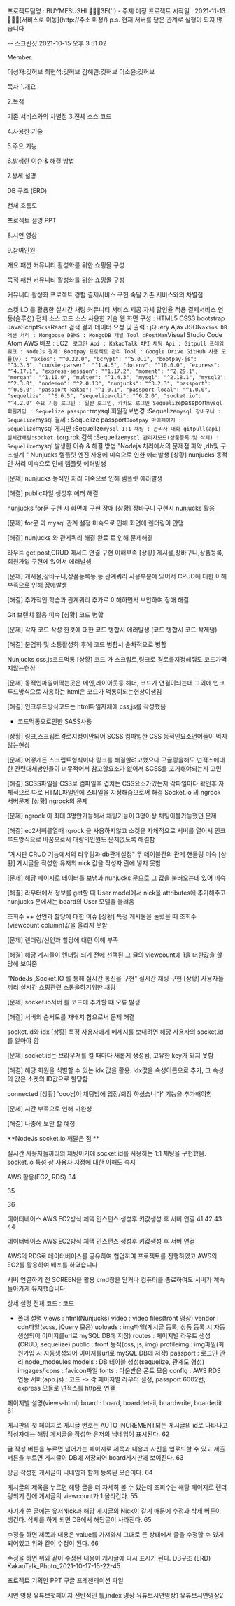 프로젝트팀명 : BUYMESUSHI
👜👢🧢3E('') - 주제 미정
프로젝트 시작일 : 2021-11-13
👜👢🧢[서비스로 이동](http://주소 미정/)
p.s. 현재 서버를 닫은 관계로 실행이 되지 않습니다

--
스크린샷 2021-10-15 오후 3 51 02

Member.

이성재:깃허브 최현석:깃허브
김혜린:깃허브
이소윤:깃허브

목차
1.개요

2.목적

기존 서비스와의 차별점
3.전체 소스 코드

4.사용한 기술

5.주요 기능

6.발생한 이슈 & 해결 방법

7.상세 설명

DB 구조 (ERD)

전체 흐름도

프로젝트 설명 PPT

8.시연 영상

9.참여인원

개요
패션 커뮤니티 활성화를 위한 쇼핑몰 구성

목적
패션 커뮤니티 활성화를 위한 쇼핑몰 구성

커뮤니티 활성화
프로젝트 경험
결제서비스 구현 숙달
기존 서비스와의 차별점

소켓 I.O 를 활용한 실시간 채팅
커뮤니티 서비스 제공
자체 할인율 적용 결제서비스 연동(솔루션)
전체 소스 코드 소스
사용한 기술
웹 화면 구성 : HTML5 CSS3 bootstrap JavaScript``Scss``React
검색 결과 데이터 요청 및 출력 : jQuery Ajax JSON``axios
DB 액션 처리 : Mongoose
DBMS : MongoDB
개발 Tool :PostMan``Visual Studio Code Atom
AWS 배포 : EC2 ``
로그인 Api : KakaoTalk API
채팅 Api : Gitpull
프레임워크 : NodeJs
결제: Bootpay
프로젝트 관리 Tool : Google Drive GitHub
사용 모듈(v) : "axios": "^0.22.0", "bcrypt": "^5.0.1", "bootpay-js": "^3.3.3", "cookie-parser": "^1.4.5", "dotenv": "^10.0.0", "express": "^4.17.1", "express-session": "^1.17.2", "moment": "^2.29.1", "morgan": "^1.10.0", "multer": "^1.4.3", "mysql": "^2.18.1", "mysql2": "^2.3.0", "nodemon": "^2.0.13", "nunjucks": "^3.2.3", "passport": "^0.5.0", "passport-kakao": "^1.0.1", "passport-local": "^1.0.0", "sequelize": "^6.6.5", "sequelize-cli": "^6.2.0", "socket.io": "^4.2.0"
주요 기능
로그인 : 일반 로그인, 카카오 로그인 Sequelize``passport``mysql
회원가입 : Sequelize passport``mysql
회원정보변경 :Sequelize``mysql
장바구니 : Sequelize``mysql
결제 : Sequelize passport``Bootpay
마이페이지 : Sequelize``mysql
게시판 :Sequelize``mysql
1:1 채팅 : 관리자 대화 gitpull(api)
실시간채팅:socket.io``rg.rok
검색 :Sequelize``mysql
관리자모드(상품등록 및 삭제) : Sequelize``mysql
발생한 이슈 & 해결 방법
"Nodejs 처리에서의 문제점 파악 ,db및 구조설계 "
Nunjucks 템플릿 엔진 사용에 미숙으로 인한 에러발생
[상황] nunjucks 동적인 처리 미숙으로 인해 템플릿 에러발생

[문제] nunjucks 동적인 처리 미숙으로 인해 템플릿 에러발생

[해결] public파일 생성후 에러 해결

nunjucks for문 구현 시 화면에 구현 장애
[상황] 장바구니 구현시 nunjucks 활용

[문제] for문 과 mysql 관계 설정 미숙으로 인해 화면에 렌더링이 안댐

[해결] nunjucks 와 관게쿼리 해결 완료 로 인해 문제해결

라우트 get,post,CRUD 메서드 연결 구현 이해부족
[상황] 게시물,장바구니,상품등록,회원가입 구현에 있어서 에러발생

[문제] 게시물,장바구니,상품등록등 등 관계쿼리 사용부분에 있어서 CRUD에 대한 이해부족으로 인해 장애발생

[해결] 추가적인 학습과 관계쿼리 추가로 이해하면서 보안하여 장애 해결

Git 브랜치 활용 미숙
[상황] 코드 병합

[문제] 각자 코드 작성 한것에 대한 코드 병합시 에러발생 (코드 병합시 코드 삭제댐)

[해결] 분업화 및 소통활성화 후에 코드 병합시 순차적으로 병합

Nunjucks css,js코드먹통
[상황] 코드 가 스크립트,링크로 경로를지정해줘도 코드가먹지않는현상

[문제] 동적인파일이먹는곳은 메인,레이아웃등 헤더, 코드가 연결이되는데 그외에 인크루드방식으로 사용하는 html은 코드가 먹통이되는현상이생김

[해결] 인크루드방식코드는 html파일자체에 css,js를 작성했음

  - 코드먹통으로인한 SASS사용

  [상황] 링크,스크립트경로지정이안되어 SCSS 컴파일한 CSS 동적인요소언어들이 먹지않는현상

  [문제] 어떻게든 스크립트형식이나 링크를 해결할려고했으나 구글링을해도 넌적스에대한 관련대체방안들이 너무적어서 참고할요소가 없어서 SCSS를 포기해야되는지 고민

  [해결] SCSS파일을 CSS로 컴파일후 겹치는 CSS요소가있는지 각파일마다 확인후 자체적으로 따로 HTML파일안에 스타일을 지정해줌으로써 해결
Socket.io 의 ngrock 서버문제
[상황] ngrock의 문제

[문제] ngrock 이 최대 3명만가능해서 채팅기능이 3명이상 채팅이불가능했던 문제

[해결] ec2서버를열때 rgrock 을 사용하지않고 소켓을 자체적으로 서버를 열어서 인크루드방식으로 바꿈으로서 대량의인원도 문제없도록 해결함

"게시판 CRUD 기능에서의 라우팅과 db관계설정"
두 테이블간의 관계 핸들링 미숙
[상황] 게시글을 작성한 유저의 nick 값을 작성자 란에 넣지 못함

[문제] 해당 페이지로 데이터를 보냄과 nunjucks 문으로 그 값을 불러오는데 있어 미숙

[해결] 라우터에서 정보를 get할 때 User model에서 nick을 attributes에 추가해주고 nunjucks 문에서는 board의 User 모델을 불러옴

조회수 ++ 선언과 할당에 대한 이슈
[상황] 특정 게시물을 눌렀을 때 조회수(viewcount column)값을 올리지 못함

[문제] 렌더링/선언과 할당에 대한 이해 부족

[해결] 해당 게시물이 렌더링 되기 전에 선택된 그 글의 viewcount에 1을 더한값을 할당해 보여줌

"NodeJs ,Socket.IO 를 통해 실시간 통신을 구현"
실시간 채팅 구현
[상황] 사용자들끼리 실시간 쇼핑관련 소통을하기위한 채팅

[문제] socket.io서버 를 코드에 추가할 떄 오류 발생

[해결] 서버의 순서도를 재배치 함으로써 문제 해결

socket.id와 idx
[상황] 특정 사용자에게 메세지를 보내려면 해당 사용자의 socket.id를 알아야 함

[문제] socket.id는 브라우저를 킬 때마다 새롭게 생성됨, 고유한 key가 되지 못함

[해결] 해당 회원을 식별할 수 있는 idx 값을 활용: idx값을 속성이름으로 추가, 그 속성의 값은 소켓의 ID값으로 할당함

connected
[상황] 'ooo님이 채팅방에 입장/퇴장 하셨습니다' 기능을 추가해야함

[문제] 시간 부족으로 인해 미완성

[해결] 나중에 보안 할 예정

**NodeJs socket.io 깨달은 점 **

실시간 사용자들끼리의 채팅이기에 socket.id를 사용하는 1:1 채팅을 구현했음. socket.io 특성 상 사용자 지정에 대한 이해도 숙지

AWS 활용(EC2, RDS)
34

35

36

데이터베이스 AWS EC2방식 체택 인스턴스 생성후 키값생성 후 서버 연결 41 42 43 44

데이터베이스 AWS EC2방식 체택 인스턴스 생성후 키값생성 후 서버 연결

AWS의 RDS로 데이터베이스를 공유하여 협업하여 프로젝트를 진행하였고 AWS의 EC2를 활용하여 배포를 하였습니다

서버 연결하기 전 SCREEN을 활용 cmd창을 닫거나 컴퓨터를 종료하여도 서버가 계속 돌아가게 유지했습니다

상세 설명
전체 코드 : 코드

- 폴더 설명
views : html(Nunjucks)
video : video files(front 영상)
vendor : cdn파일(scss, jQuery 모음)
uploads : img파일(게시글 등록, 상품 등록 시 자동생성되어 이미지를url로 mySQL DB에 저장)
routes : 페이지별 라우트 생성(CRUD, sequelize)
public : front 동적(css, js, img)
profileimg : img파일(회원가입 시 자동생성되어 이미지를url로 mySQL DB에 저장)
passport : 로그인 관리
node_modeules
models : DB 테이블 생성(sequelize, 관계도 형성)
imgages/icons : favicon파일
fonts : 다운받은 폰트 모음
config : AWS RDS 연동
서버(app.js) : 코드 -> 각 페이지별 라우터 설정, passport 6002번, express 모듈로 넌적스를 http로 연결

페이지별 설명(views-html)
board : board, boarddetail, boardwrite, boardedit
61

게시판의 첫 페이지로 게시글 번호는 AUTO INCREMENT되는 게시글의 id로 나타나고 작성자에는 해당 게시글을 작성한 유저의 닉네임이 표시된다.
62

글 작성 버튼을 누르면 넘어가는 페이지로 제목과 내용과 사진을 업로드할 수 있고 제출버튼을 누르면 게시글이 DB에 저장되어 board게시판에 보여진다.
63

방금 작성한 게시글이 닉네임과 함께 등록된 모습이다.
64

게시글의 제목을 누르면 해당 글을 더 자세히 볼 수 있는데 조회수는 해당 페이지로 렌더링되기 전에 게시글의 viewcount가 1 올라간다.
55

자기가 쓴 글에는 유저Nick과 해당 게시글의 Nick이 같기 때문에 수정과 삭제 버튼이 생긴다. 삭제를 하게 되면 DB에서 해당글이 사라진다.
65

수정을 하면 제목과 내용은 value를 가져와서 그대로 뜬 상태에서 글을 수정할 수 있게 되어있고 위와 같이 수정이 된다.
66

수정을 하면 위와 같이 수정된 내용이 게시글에 다시 표시가 된다.
DB구조 (ERD)
KakaoTalk_Photo_2021-10-17-15-22-45

프로젝트 기획안 PPT
구글 프레젠테이션 파일

시연 영상
유튜브첫페이지 전반적인 틀,index 영상
유튜브시연영상1
유튜브시연영상2
